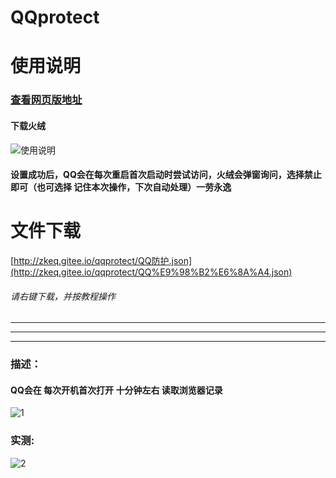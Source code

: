 # QQprotect

# 使用说明

### [查看网页版地址](https://qqprotect.learnonly.xyz/)

#### 下载火绒

![使用说明](http://zkeq.gitee.io/qqprotect/QQprotect.gif)

#### 设置成功后，QQ会在每次重启首次启动时尝试访问，火绒会弹窗询问，选择禁止即可（也可选择  记住本次操作，下次自动处理）一劳永逸

# 文件下载

[http://zkeq.gitee.io/qqprotect/QQ防护.json](http://zkeq.gitee.io/qqprotect/QQ%E9%98%B2%E6%8A%A4.json)

###### 请右键下载，并按教程操作

----------------
----------------
----------------

### 描述：

#### QQ会在 每次开机首次打开  十分钟左右 读取浏览器记录

![1](http://zkeq.gitee.io/qqprotect/1.jpg)

### 实测:

![2](http://zkeq.gitee.io/qqprotect/2.png)
